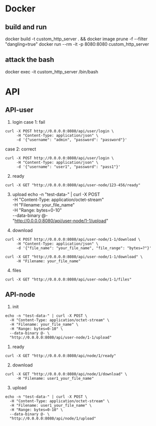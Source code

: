 
# Docker
## build and run
docker build -t custom_http_server . && docker image prune -f --filter "dangling=true"
docker run --rm -it -p 8080:8080 custom_http_server

## attack the bash
docker exec -it custom_http_server /bin/bash

# API


## API-user
1. login
case 1: fail
```
curl -X POST http://0.0.0.0:8080/api/user/login \
     -H "Content-Type: application/json" \
     -d '{"username": "admin", "password": "password"}'
```

case 2: correct
```
curl -X POST http://0.0.0.0:8080/api/user/login \
     -H "Content-Type: application/json" \
     -d '{"username": "user1", "password": "pass1"}'
```

2. ready
```
curl -X GET "http://0.0.0.0:8080/api/user-node/123-456/ready"
```

3. upload
echo -n "test-data-" | curl -X POST \
  -H "Content-Type: application/octet-stream" \
  -H "Filename: your_file_name" \
  -H "Range: bytes=0-10" \
  --data-binary @- \
  "http://0.0.0.0:8080/api/user-node/1-1/upload"

4. download
```
curl -X POST http://0.0.0.0:8080/api/user-node/1-1/download \
     -H "Content-Type: application/json" \
     -d '{"file_name": "your_file_name", "file_range": "bytes=?"}'
```

```
curl -X GET "http://0.0.0.0:8080/api/user-node/1-1/download" \
     -H "Filename: your_file_name"
```

4. files
```
curl -X GET "http://0.0.0.0:8080/api/user-node/1-1/files"
```

## API-node
1. init
```
echo -n "test-data-" | curl -X POST \
  -H "Content-Type: application/octet-stream" \
  -H "Filename: your_file_name" \
  -H "Range: bytes=0-10" \
  --data-binary @- \
  "http://0.0.0.0:8080/api/user-node/1-1/upload"
```

1. ready
```
curl -X GET "http://0.0.0.0:8080/api/node/1/ready"
```
2. download
```
curl -X GET "http://0.0.0.0:8080/api/node/1/download" \
     -H "Filename: user1_your_file_name"
```
3. upload
```
echo -n "test-data-" | curl -X POST \
  -H "Content-Type: application/octet-stream" \
  -H "Filename: user1_your_file_name" \
  -H "Range: bytes=0-10" \
  --data-binary @- \
  "http://0.0.0.0:8080/api/node/1/upload"
```